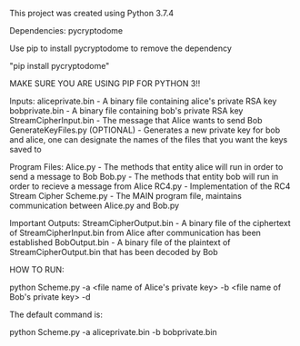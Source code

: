 This project was created using Python 3.7.4

Dependencies:
pycryptodome

Use pip to install pycryptodome to remove the dependency

"pip install pycryptodome"

MAKE SURE YOU ARE USING PIP FOR PYTHON 3!!

Inputs:
aliceprivate.bin - A binary file containing alice's private RSA key
bobprivate.bin - A binary file containing bob's private RSA key
StreamCipherInput.bin - The message that Alice wants to send Bob
GenerateKeyFiles.py (OPTIONAL) - Generates a new private key for bob and alice, one can designate the names of the files that you want the keys saved to

Program Files:
Alice.py - The methods that entity alice will run in order to send a message to Bob
Bob.py - The methods that entity bob will run in order to recieve a message from Alice
RC4.py - Implementation of the RC4 Stream Cipher
Scheme.py - The MAIN program file, maintains communication between Alice.py and Bob.py

Important Outputs:
StreamCipherOutput.bin - A binary file of the ciphertext of StreamCipherInput.bin from Alice after communication has been established
BobOutput.bin - A binary file of the plaintext of StreamCipherOutput.bin that has been decoded by Bob

HOW TO RUN:

python Scheme.py -a <file name of Alice's private key> -b <file name of Bob's private key> -d <runs debug version if value = 0, else run version with files>

The default command is:

python Scheme.py -a aliceprivate.bin -b bobprivate.bin



